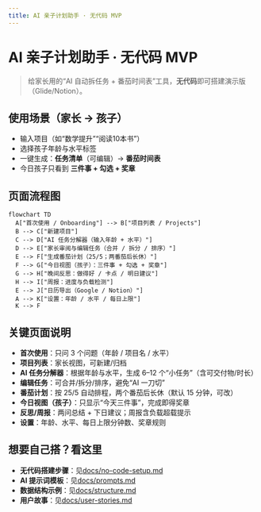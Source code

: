 ```yaml
---
title: AI 亲子计划助手 · 无代码 MVP
---
```


# AI 亲子计划助手 · 无代码 MVP

> 给家长用的“AI 自动拆任务 + 番茄时间表”工具，**无代码**即可搭建演示版（Glide/Notion）。

## 使用场景（家长 → 孩子）
- 输入项目（如“数学提升”“阅读10本书”）
- 选择孩子年龄与水平标签
- 一键生成：**任务清单**（可编辑）→ **番茄时间表**
- 今日孩子只看到 **三件事 + 勾选 + 奖章**

## 页面流程图
```mermaid
flowchart TD
  A["首次使用 / Onboarding"] --> B["项目列表 / Projects"]
  B --> C["新建项目"]
  C --> D["AI 任务分解器（输入年龄 + 水平）"]
  D --> E["家长审阅与编辑任务（合并 / 拆分 / 排序）"]
  E --> F["生成番茄计划（25/5；两番茄后长休）"]
  F --> G["今日视图（孩子）：三件事 + 勾选 + 奖章"]
  G --> H["晚间反思：做得好 / 卡点 / 明日建议"]
  H --> I["周报：进度与负载检测"]
  E --> J["日历导出（Google / Notion）"]
  A --> K["设置：年龄 / 水平 / 每日上限"]
  K --> F
```

## 关键页面说明
- **首次使用**：只问 3 个问题（年龄 / 项目名 / 水平）
- **项目列表**：家长视图，可新建/归档
- **AI 任务分解器**：根据年龄与水平，生成 6–12 个“小任务”（含可交付物/时长）
- **编辑任务**：可合并/拆分/排序，避免“AI 一刀切”
- **番茄计划**：按 25/5 自动排程，两个番茄后长休（默认 15 分钟，可改）
- **今日视图（孩子）**：只显示“今天三件事”，完成即得奖章
- **反思/周报**：两问总结 + 下日建议；周报含负载超载提示
- **设置**：年龄、水平、每日上限分钟数、奖章规则

## 想要自己搭？看这里
- **无代码搭建步骤**：见[docs/no-code-setup.md](no-code-setup.md)
- **AI 提示词模板**：见[docs/prompts.md](prompts.md)
- **数据结构示例**：见[docs/structure.md](structure.md)
- **用户故事**：见[docs/user-stories.md](user-stories.md)
